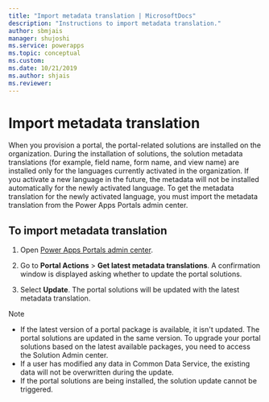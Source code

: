 ```yaml
---
title: "Import metadata translation | MicrosoftDocs"
description: "Instructions to import metadata translation."
author: sbmjais
manager: shujoshi
ms.service: powerapps
ms.topic: conceptual
ms.custom: 
ms.date: 10/21/2019
ms.author: shjais
ms.reviewer:
---
```


# Import metadata translation

When you provision a portal, the portal-related solutions are installed on the organization. During the installation of solutions, the solution metadata translations (for example, field name, form name, and view name) are installed only for the languages currently activated in the organization. If you activate a new language in the future, the metadata will not be installed automatically for the newly activated language. To get the metadata translation for the newly activated language, you must import the metadata translation from the Power Apps Portals admin center.

## To import metadata translation

1.	Open [Power Apps Portals admin center](admin-overview.md).

2.	Go to **Portal Actions** > **Get latest metadata translations**. A confirmation window is displayed asking whether to update the portal solutions.

3.	Select **Update**. The portal solutions will be updated with the latest metadata translation.

> [!Note]
> - If the latest version of a portal package is available, it isn't updated. The portal solutions are updated in the same version. To upgrade your portal solutions based on the latest available packages, you need to access the Solution Admin center.
> - If a user has modified any data in Common Data Service, the existing data will not be overwritten during the update.
> - If the portal solutions are being installed, the solution update cannot be triggered.